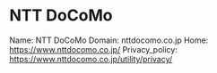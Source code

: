 
# NTT DoCoMo

Name: NTT DoCoMo
Domain: nttdocomo.co.jp
Home: https://www.nttdocomo.co.jp/
Privacy_policy: https://www.nttdocomo.co.jp/utility/privacy/
